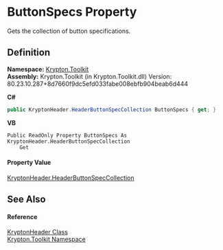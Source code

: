 # ButtonSpecs Property


Gets the collection of button specifications.



## Definition
**Namespace:** <a href="79d2eac2-21f4-54ff-7552-b20c33c30600.md">Krypton.Toolkit</a>  
**Assembly:** Krypton.Toolkit (in Krypton.Toolkit.dll) Version: 80.23.10.287+8d7660f9dc5efd033fabe008ebfb904beab6d444

**C#**
``` C#
public KryptonHeader.HeaderButtonSpecCollection ButtonSpecs { get; }
```
**VB**
``` VB
Public ReadOnly Property ButtonSpecs As KryptonHeader.HeaderButtonSpecCollection
	Get
```



#### Property Value
<a href="1405a604-d8a8-ac45-27f1-1f3eea7d4e90.md">KryptonHeader.HeaderButtonSpecCollection</a>

## See Also


#### Reference
<a href="9e0d76ad-93c6-3623-d016-36dd28aa701b.md">KryptonHeader Class</a>  
<a href="79d2eac2-21f4-54ff-7552-b20c33c30600.md">Krypton.Toolkit Namespace</a>  
